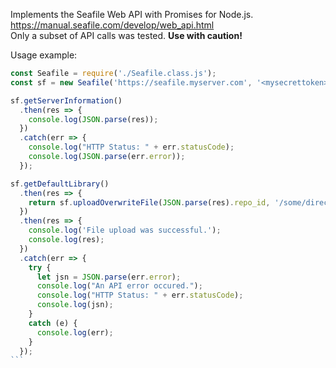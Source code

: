 Implements the Seafile Web API with Promises for Node.js.  
https://manual.seafile.com/develop/web_api.html  
Only a subset of API calls was tested. **Use with caution!**  

Usage example:

````javascript
const Seafile = require('./Seafile.class.js');
const sf = new Seafile('https://seafile.myserver.com', '<mysecrettoken>');

sf.getServerInformation()
  .then(res => {
    console.log(JSON.parse(res));
  })
  .catch(err => {
    console.log("HTTP Status: " + err.statusCode);
    console.log(JSON.parse(err.error));
  });

sf.getDefaultLibrary()
  .then(res => {
    return sf.uploadOverwriteFile(JSON.parse(res).repo_id, '/some/directory/on/my/machine/funny.jpg', '/some/directory/in/my/seafile/lib/funny.jpg');
  })
  .then(res => {
    console.log('File upload was successful.');
    console.log(res);
  })
  .catch(err => {
    try {
      let jsn = JSON.parse(err.error);
      console.log("An API error occured.");
      console.log("HTTP Status: " + err.statusCode);
      console.log(jsn);
    }
    catch (e) {
      console.log(err);
    }
  });
```
